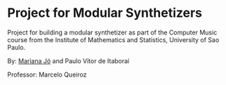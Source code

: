 # Project for Modular Synthetizers

Project for building a modular synthetizer as part of the Computer Music course from the Institute of Mathematics and Statistics, University of Sao Paulo.

By: [Mariana Jó](http://github.com/marianajo) and Paulo Vitor de Itaboraí

Professor: Marcelo Queiroz
